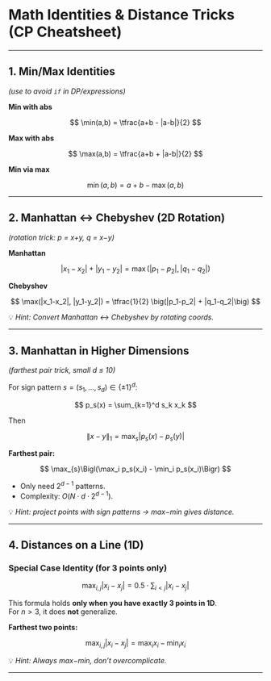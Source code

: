 # Math Identities & Distance Tricks (CP Cheatsheet)

---

## 1. Min/Max Identities

*(use to avoid `if` in DP/expressions)*

**Min with abs**

$$
\min(a,b) = \tfrac{a+b - |a-b|}{2}
$$

**Max with abs**

$$
\max(a,b) = \tfrac{a+b + |a-b|}{2}
$$

**Min via max**

$$
\min(a,b) = a+b-\max(a,b)
$$

---

## 2. Manhattan ↔ Chebyshev (2D Rotation)

*(rotation trick: p = x+y, q = x−y)*

**Manhattan**

$$
|x_1-x_2|+|y_1-y_2| = \max(|p_1-p_2|, |q_1-q_2|)
$$

**Chebyshev**

$$
\max(|x_1-x_2|, |y_1-y_2|) = \tfrac{1}{2} \big(|p_1-p_2| + |q_1-q_2|\big)
$$

💡 *Hint: Convert Manhattan ↔ Chebyshev by rotating coords.*

---

## 3. Manhattan in Higher Dimensions

*(farthest pair trick, small d ≤ 10)*

For sign pattern $s=(s_1,\dots,s_d)\in\{\pm1\}^d$:

$$
p_s(x) = \sum_{k=1}^d s_k x_k
$$

Then

$$
\|x-y\|_1 = \max_{s} |p_s(x)-p_s(y)|
$$

**Farthest pair:**

$$
\max_{s}\Bigl(\max_i p_s(x_i) - \min_i p_s(x_i)\Bigr)
$$

- Only need $2^{d-1}$ patterns.  
- Complexity: $O(N\cdot d\cdot 2^{d-1})$.

💡 *Hint: project points with sign patterns → max−min gives distance.*

---

## 4. Distances on a Line (1D)

### Special Case Identity (for 3 points only)

  $$
    \max_{i,j} |x_i - x_j| = 0.5 \cdot \sum_{i<j}{|x_i - x_j|}
  $$

This formula holds **only when you have exactly 3 points in 1D**.  
For $n > 3$, it does **not** generalize.

**Farthest two points:**

$$
\max_{i,j} |x_i-x_j| = \max_i x_i - \min_i x_i
$$

💡 *Hint: Always max−min, don’t overcomplicate.*

---


